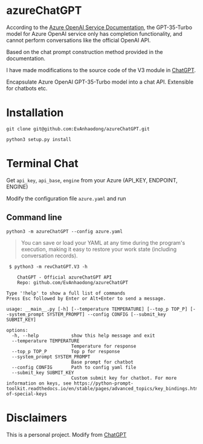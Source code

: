 # azureChatGPT

According to the [Azure OpenAI Service Documentation](https://learn.microsoft.com/en-us/azure/cognitive-services/openai/chatgpt-quickstart?tabs=command-line&pivots=programming-language-python), the GPT-35-Turbo model for Azure OpenAI service only has completion functionality, and cannot perform conversations like the official OpenAI API. 

Based on the chat prompt construction method provided in the documentation.

I have made modifications to the source code of the V3 module in [ChatGPT](https://github.com/acheong08/ChatGPT).

Encapsulate Azure OpenAI GPT-35-Turbo model into a chat API. Extensible for chatbots etc.

# Installation
`git clone git@github.com:EvAnhaodong/azureChatGPT.git`

`python3 setup.py install`

# Terminal Chat

Get `api_key`, `api_base`, `engine` from your Azure (API_KEY, ENDPOINT, ENGINE)

Modify the configuration file `azure.yaml` and run 

## Command line

`python3 -m azureChatGPT --config azure.yaml`

> You can save or load your YAML at any time during the program's execution, making it easy to restore your work state (including conversation records).

```
 $ python3 -m revChatGPT.V3 -h

    ChatGPT - Official azureChatGPT API
    Repo: github.com/EvAnhaodong/azureChatGPT
    
Type '!help' to show a full list of commands
Press Esc followed by Enter or Alt+Enter to send a message.

usage: __main__.py [-h] [--temperature TEMPERATURE] [--top_p TOP_P] [--system_prompt SYSTEM_PROMPT] --config CONFIG [--submit_key SUBMIT_KEY]

options:
  -h, --help            show this help message and exit
  --temperature TEMPERATURE
                        Temperature for response
  --top_p TOP_P         Top p for response
  --system_prompt SYSTEM_PROMPT
                        Base prompt for chatbot
  --config CONFIG       Path to config yaml file
  --submit_key SUBMIT_KEY
                        Custom submit key for chatbot. For more information on keys, see https://python-prompt-toolkit.readthedocs.io/en/stable/pages/advanced_topics/key_bindings.html#list-of-special-keys
```

# Disclaimers

This is a personal project. Modify from [ChatGPT](https://github.com/acheong08/ChatGPT)
